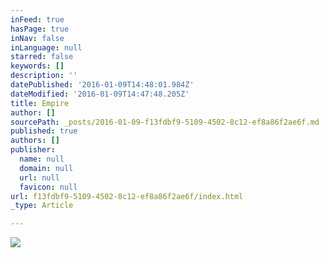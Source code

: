 ```yaml
---
inFeed: true
hasPage: true
inNav: false
inLanguage: null
starred: false
keywords: []
description: ''
datePublished: '2016-01-09T14:48:01.984Z'
dateModified: '2016-01-09T14:47:48.205Z'
title: Empire
author: []
sourcePath: _posts/2016-01-09-f13fdbf9-5109-4502-8c12-ef8a86f2ae6f.md
published: true
authors: []
publisher:
  name: null
  domain: null
  url: null
  favicon: null
url: f13fdbf9-5109-4502-8c12-ef8a86f2ae6f/index.html
_type: Article

---
```

![](https://the-grid-user-content.s3-us-west-2.amazonaws.com/785b40c0-6a23-4955-ac03-2d5964887fbb.JPG)